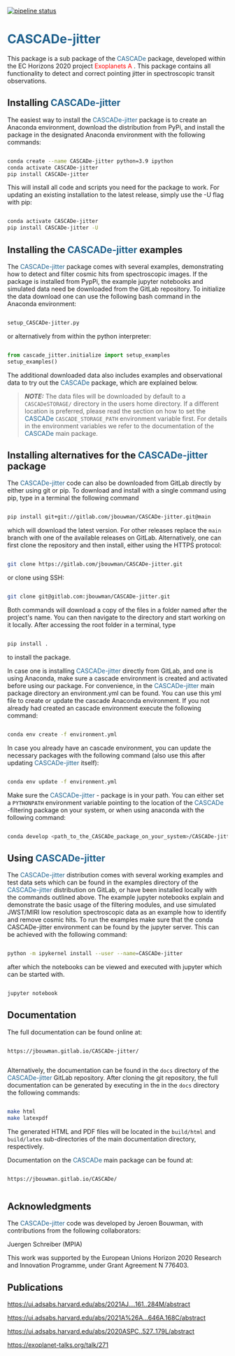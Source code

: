 
[![pipeline status](https://gitlab.com/jbouwman/cascade-jitter/badges/main/pipeline.svg)](https://gitlab.com/jbouwman/cascade-jitter/commits/main)

#  <span style="color:#1F618D">CASCADe-jitter</span>

This package is a sub package of the <span style="color:#1F618D">CASCADe </span> package, developed within the EC Horizons 2020 project
<span style="color:#FF0000">Exoplanets A </span>. This package contains all functionality to detect and correct pointing jitter in
spectroscopic transit observations.  

## Installing <span style="color:#1F618D">CASCADe-jitter</span>

The easiest way to install the <span style="color:#1F618D">CASCADe-jitter </span>
package is to create an Anaconda environment, download the distribution from PyPi,
and install the package in the designated Anaconda environment with the following
commands:

```bash

conda create --name CASCADe-jitter python=3.9 ipython
conda activate CASCADe-jitter
pip install CASCADe-jitter

```

This will install all code and scripts you need for the package to work. For
updating an existing installation to the latest release, simply use the -U flag
with pip:

```bash

conda activate CASCADe-jitter
pip install CASCADe-jitter -U

```

## Installing the <span style="color:#1F618D">CASCADe-jitter</span> examples

The <span style="color:#1F618D">CASCADe-jitter </span> package comes with
several examples, demonstrating how to detect and filter cosmic hits from
spectroscopic images.  If the package is installed from PypPi, the example
jupyter notebooks and simulated data need be downloaded from the GitLab
repository. To initialize the data download one can use the following bash command
in the Anaconda environment:

```bash

setup_CASCADe-jitter.py

```

or alternatively from within the python interpreter:

```python

from cascade_jitter.initialize import setup_examples
setup_examples()

```

The additional downloaded data also includes examples and observational data to
try out the <span style="color:#1F618D">CASCADe </span> package, which are explained
below.

> **_NOTE:_**  The data files will be downloaded by default to a `CASCADeSTORAGE/` directory in the users home directory. If a different location is preferred, please read the section on how to set the <span style="color:#1F618D">CASCADe </span>
`CASCADE_STORAGE_PATH` environment variable first. For details in the
environment variables we refer to the documentation of the
<span style="color:#1F618D">CASCADe </span> main package.

## Installing alternatives for the <span style="color:#1F618D">CASCADe-jitter</span> package

The <span style="color:#1F618D">CASCADe-jitter </span> code can also be
downloaded from GitLab directly by either using git or pip. To download and
install with a single command using pip, type in a terminal the following command

```bash

pip install git+git://gitlab.com/jbouwman/CASCADe-jitter.git@main

```

which will download the latest version. For other releases replace the `main`
branch with one of the available releases on GitLab. Alternatively, one can first
clone the repository and then install, either using the HTTPS protocol:

```bash

git clone https://gitlab.com/jbouwman/CASCADe-jitter.git

```

or clone using SSH:

```bash

git clone git@gitlab.com:jbouwman/CASCADe-jitter.git

```

Both commands will download a copy of the files in a folder named after the
project's name. You can then navigate to the directory and start working on it
locally. After accessing the root folder in a terminal, type

```bash

pip install .

```

to install the package.

In case one is installing <span style="color:#1F618D">CASCADe-jitter </span> directly from GitLab, and one is using Anaconda,  make sure a cascade environment
is created and activated before using our package. For convenience, in the
<span style="color:#1F618D">CASCADe-jitter  </span> main package directory an
environment.yml can be found. You can use this yml file to create or update the
cascade Anaconda environment. If you not already had created an cascade environment
execute the following command:

```bash

conda env create -f environment.yml

```

In case you already have an cascade environment, you can update the necessary
packages with the following command (also use this after updating
<span style="color:#1F618D">CASCADe-jitter  </span> itself):

```bash

conda env update -f environment.yml

```

Make sure the <span style="color:#1F618D">CASCADe-jitter </span>- package is
in your path. You can either set a `PYTHONPATH` environment variable pointing to
the location of the <span style="color:#1F618D">CASCADe </span>-filtering package
on your system, or when using anaconda with the following command:

```bash

conda develop <path_to_the_CASCADe_package_on_your_system>/CASCADe-jitter

```

## Using  <span style="color:#1F618D">CASCADe-jitter </span>

The <span style="color:#1F618D">CASCADe-jitter </span> distribution comes with
several working examples and test data sets which can be found in the examples directory of the <span style="color:#1F618D">CASCADe-jitter </span> distribution
on GitLab, or have been installed locally with the commands outlined above.
The example jupyter notebooks explain and demonstrate the basic usage of the
filtering modules, and use simulated JWST/MIRI low resolution spectroscopic data
as an example how to identify and remove cosmic hits. To run the examples make
sure that the conda CASCADe-jitter environment can be found by the jupyter
server. This can be achieved with the following command:  

```bash

python -m ipykernel install --user --name=CASCADe-jitter

```

after which the notebooks can be viewed and executed with jupyter which can be
started with.

```bash

jupyter notebook

```

## Documentation

The full documentation can be found online at:

```

https://jbouwman.gitlab.io/CASCADe-jitter/


```

Alternatively, the documentation can be found in the `docs`  directory of the
<span style="color:#1F618D">CASCADe-jitter </span> GitLab repository.
After cloning the git repository, the full documentation can be generated
by executing in the in the `docs` directory the following commands:

```bash

make html
make latexpdf

```

The generated HTML and PDF files will be located in the `build/html` and
`build/latex` sub-directories of the main documentation directory, respectively.

Documentation on the <span style="color:#1F618D">CASCADe </span> main
package can be found at:

```

https://jbouwman.gitlab.io/CASCADe/


```

## Acknowledgments

The <span style="color:#1F618D">CASCADe-jitter </span> code was developed by
Jeroen Bouwman, with contributions from the following collaborators:

Juergen Schreiber (MPIA)

This work was supported by the European Unions Horizon 2020 Research and
Innovation Programme, under Grant Agreement N 776403.

## Publications

https://ui.adsabs.harvard.edu/abs/2021AJ....161..284M/abstract

https://ui.adsabs.harvard.edu/abs/2021A%26A...646A.168C/abstract

https://ui.adsabs.harvard.edu/abs/2020ASPC..527..179L/abstract

https://exoplanet-talks.org/talk/271
